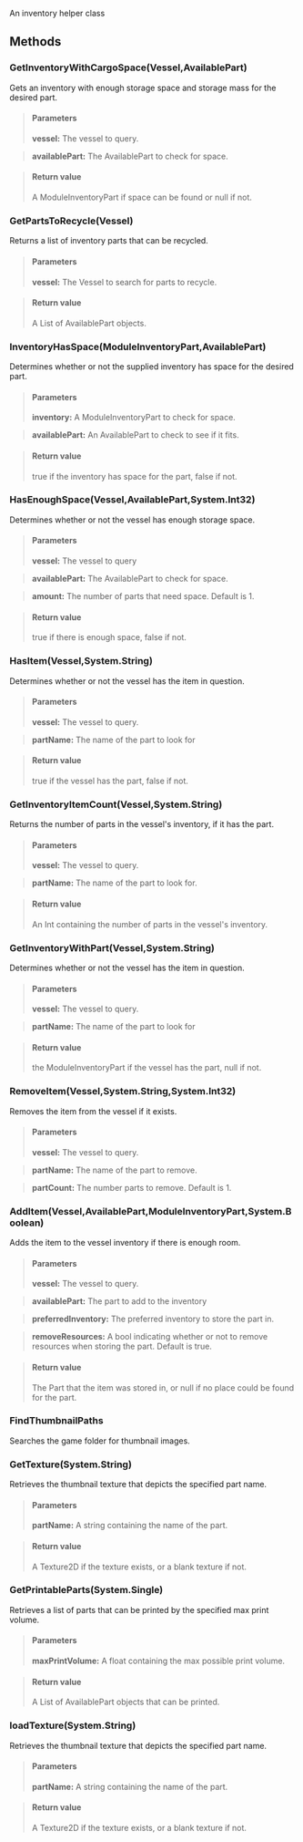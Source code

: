             
An inventory helper class
        
## Methods


### GetInventoryWithCargoSpace(Vessel,AvailablePart)
Gets an inventory with enough storage space and storage mass for the desired part.
> #### Parameters
> **vessel:** The vessel to query.

> **availablePart:** The AvailablePart to check for space.

> #### Return value
> A ModuleInventoryPart if space can be found or null if not.

### GetPartsToRecycle(Vessel)
Returns a list of inventory parts that can be recycled.
> #### Parameters
> **vessel:** The Vessel to search for parts to recycle.

> #### Return value
> A List of AvailablePart objects.

### InventoryHasSpace(ModuleInventoryPart,AvailablePart)
Determines whether or not the supplied inventory has space for the desired part.
> #### Parameters
> **inventory:** A ModuleInventoryPart to check for space.

> **availablePart:** An AvailablePart to check to see if it fits.

> #### Return value
> true if the inventory has space for the part, false if not.

### HasEnoughSpace(Vessel,AvailablePart,System.Int32)
Determines whether or not the vessel has enough storage space.
> #### Parameters
> **vessel:** The vessel to query

> **availablePart:** The AvailablePart to check for space.

> **amount:** The number of parts that need space. Default is 1.

> #### Return value
> true if there is enough space, false if not.

### HasItem(Vessel,System.String)
Determines whether or not the vessel has the item in question.
> #### Parameters
> **vessel:** The vessel to query.

> **partName:** The name of the part to look for

> #### Return value
> true if the vessel has the part, false if not.

### GetInventoryItemCount(Vessel,System.String)
Returns the number of parts in the vessel's inventory, if it has the part.
> #### Parameters
> **vessel:** The vessel to query.

> **partName:** The name of the part to look for.

> #### Return value
> An Int containing the number of parts in the vessel's inventory.

### GetInventoryWithPart(Vessel,System.String)
Determines whether or not the vessel has the item in question.
> #### Parameters
> **vessel:** The vessel to query.

> **partName:** The name of the part to look for

> #### Return value
> the ModuleInventoryPart if the vessel has the part, null if not.

### RemoveItem(Vessel,System.String,System.Int32)
Removes the item from the vessel if it exists.
> #### Parameters
> **vessel:** The vessel to query.

> **partName:** The name of the part to remove.

> **partCount:** The number parts to remove. Default is 1.


### AddItem(Vessel,AvailablePart,ModuleInventoryPart,System.Boolean)
Adds the item to the vessel inventory if there is enough room.
> #### Parameters
> **vessel:** The vessel to query.

> **availablePart:** The part to add to the inventory

> **preferredInventory:** The preferred inventory to store the part in.

> **removeResources:** A bool indicating whether or not to remove resources when storing the part. Default is true.

> #### Return value
> The Part that the item was stored in, or null if no place could be found for the part.

### FindThumbnailPaths
Searches the game folder for thumbnail images.

### GetTexture(System.String)
Retrieves the thumbnail texture that depicts the specified part name.
> #### Parameters
> **partName:** A string containing the name of the part.

> #### Return value
> A Texture2D if the texture exists, or a blank texture if not.

### GetPrintableParts(System.Single)
Retrieves a list of parts that can be printed by the specified max print volume.
> #### Parameters
> **maxPrintVolume:** A float containing the max possible print volume.

> #### Return value
> A List of AvailablePart objects that can be printed.

### loadTexture(System.String)
Retrieves the thumbnail texture that depicts the specified part name.
> #### Parameters
> **partName:** A string containing the name of the part.

> #### Return value
> A Texture2D if the texture exists, or a blank texture if not.

